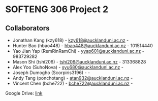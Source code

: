 # SOFTENG 306 Project 2

## Collaborators
* Jonathan Kang (kzy618) - kzy618@aucklanduni.ac.nz - 
* Hunter Bao (hbao448) - hbao448@aucklanduni.ac.nz - 101514440
* Yao Jian Yap (RemRinRamChi) - yyap601@aucklanduni.ac.nz - 983729282
* Mason Shi (tshi206) - tshi206@aucklanduni.ac.nz - 313368828
* Alex Yoo (SuhoNova) - syu680@aucklanduni.ac.nz -
* Joseph Dumogho (Scorpiris3196) -  -
* Andy Tang (ponchotang) - atan932@aucklanduni.ac.nz - 
* Vincent Chen (bche722) - bche722@aucklanduni.ac.nz -

Google Drive: [link](https://drive.google.com/drive/u/1/folders/0B8oJg2cVCcK6anY3T2RTV1VoSzg)
